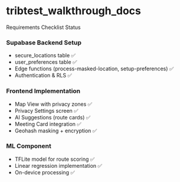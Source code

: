 # tribtest_walkthrough_docs

Requirements Checklist Status

### Supabase Backend Setup

* secure_locations table ✅
* user_preferences table ✅
* Edge functions (process-masked-location, setup-preferences) ✅
* Authentication & RLS ✅

### Frontend Implementation 

* Map View with privacy zones ✅
* Privacy Settings screen ✅
* AI Suggestions (route cards) ✅
* Meeting Card integration ✅
* Geohash masking + encryption ✅

### ML Component

* TFLite model for route scoring ✅
* Linear regression implementation ✅
* On-device processing ✅

